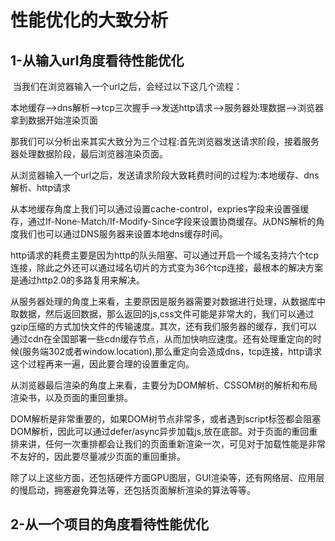 # 性能优化的大致分析

## 1-从输入url角度看待性能优化

​	当我们在浏览器输入一个url之后，会经过以下这几个流程：

​	本地缓存-->dns解析-->tcp三次握手-->发送http请求-->服务器处理数据-->浏览器拿到数据开始渲染页面

​	那我们可以分析出来其实大致分为三个过程:首先浏览器发送请求阶段，接着服务器处理数据阶段，最后浏览器渲染页面。

​	从浏览器输入一个url之后，发送请求阶段大致耗费时间的过程为:本地缓存、dns解析、http请求

​	从本地缓存角度上我们可以通过设置cache-control，expries字段来设置强缓存，通过If-None-Match/If-Modify-Since字段来设置协商缓存。从DNS解析的角度我们也可以通过DNS服务器来设置本地dns缓存时间。

http请求的耗费主要是因为http的队头阻塞、可以通过开启一个域名支持六个tcp连接，除此之外还可以通过域名切片的方式变为36个tcp连接，最根本的解决方案是通过http2.0的多路复用来解决。

​	从服务器处理的角度上来看，主要原因是服务器需要对数据进行处理，从数据库中取数据，然后返回数据，那么返回的js,css文件可能是非常大的，我们可以通过gzip压缩的方式加快文件的传输速度。其次，还有我们服务器的缓存，我们可以通过cdn在全国部署一些cdn缓存节点，从而加快响应速度。还有处理重定向的时候(服务端302或者window.location),那么重定向会造成dns，tcp连接，http请求这个过程再来一遍，因此要合理的设置重定向。

​	从浏览器最后渲染的角度上来看，主要分为DOM解析、CSSOM树的解析和布局渲染书，以及页面的重回重排。

​	DOM解析是非常重要的，如果DOM树节点非常多，或者遇到script标签都会阻塞DOM解析，因此可以通过defer/async异步加载js,放在底部。对于页面的重回重排来讲，任何一次重排都会让我们的页面重新渲染一次，可见对于加载性能是非常不友好的，因此要尽量减少页面的重回重排。

​	除了以上这些方面，还包括硬件方面GPU图层，GUI渲染等，还有网络层、应用层的慢启动，拥塞避免算法等，还包括页面解析渲染的算法等等。

## 2-从一个项目的角度看待性能优化